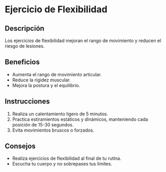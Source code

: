 # Ejercicio de Flexibilidad

## Descripción
Los ejercicios de flexibilidad mejoran el rango de movimiento y reducen el riesgo de lesiones.

## Beneficios
- Aumenta el rango de movimiento articular.
- Reduce la rigidez muscular.
- Mejora la postura y el equilibrio.

## Instrucciones
1. Realiza un calentamiento ligero de 5 minutos.
2. Practica estiramientos estáticos y dinámicos, manteniendo cada posición de 15-30 segundos.
3. Evita movimientos bruscos o forzados.

## Consejos
- Realiza ejercicios de flexibilidad al final de tu rutina.
- Escucha tu cuerpo y no sobrepases tus límites.
